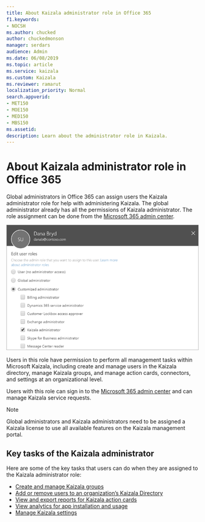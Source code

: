 ```yaml
---
title: About Kaizala administrator role in Office 365
f1.keywords:
- NOCSH
ms.author: chucked
author: chuckedmonson
manager: serdars
audience: Admin
ms.date: 06/08/2019
ms.topic: article
ms.service: kaizala
ms.custom: Kaizala
ms.reviewer: ramarut
localization_priority: Normal
search.appverid:
- MET150
- MOE150
- MED150
- MBS150
ms.assetid:
description: Learn about the administrator role in Kaizala.
---
```


# About Kaizala administrator role in Office 365

Global administrators in Office 365 can assign users the Kaizala administrator role for help with administering Kaizala. The global administrator already has all the permissions of Kaizala administrator. The role assignment can be done from the [Microsoft 365 admin center](https://admin.microsoft.com).

![Screenshot of selecting Kaizala administrator in the Microsoft 365 admin center](media/admin-role-in-admin-center.png)

Users in this role have permission to perform all management tasks within Microsoft Kaizala, including create and manage users in the Kaizala directory, manage Kaizala groups, and manage action cards, connectors, and settings at an organizational level.

Users with this role can sign in to the [Microsoft 365 admin center](https://admin.microsoft.com) and can manage Kaizala service requests.

> [!NOTE]
> Global administrators and Kaizala administrators need to be assigned a Kaizala license to use all available features on the Kaizala management portal.

## Key tasks of the Kaizala administrator

Here are some of the key tasks that users can do when they are assigned to the Kaizala administrator role:

- [Create and manage Kaizala groups](groups-in-kaizala.md)
- [Add or remove users to an organization’s Kaizala Directory](add-users.md)
- [View and export reports for Kaizala action cards](action-reports.md)
- [View analytics for app installation and usage](adoption-and-activity-reports.md)
- [Manage Kaizala settings](settings.md)


